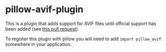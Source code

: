 # pillow-avif-plugin

This is a plugin that adds support for AVIF files until official support has been added (see [this pull request](https://github.com/python-pillow/Pillow/pull/5201)).

To register this plugin with pillow you will need to add `import pillow_avif` somewhere in your application.
